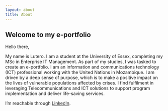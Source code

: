 ```yaml
---
layout: about
title: About
---
```


## Welcome to my e-portfolio

Hello there,

My name is Lutero. I am a student at the University of Essex, completing my MSc in Enterprise IT Management.
As part of my studies, I was tasked to create an e-portfolio. I am an information and communications technology (ICT) professional working with the United Nations in Mozambique. I am driven by a deep sense of purpose, which is to make a positive impact on the lives of vulnerable populations affected by crises. I find fulfilment in leveraging Telecommunications and ICT solutions to support program implementation and deliver life-saving services.

I’m reachable through [LinkedIn](https://www.linkedin.com/in/lutero-malunga-b9750296/). 
